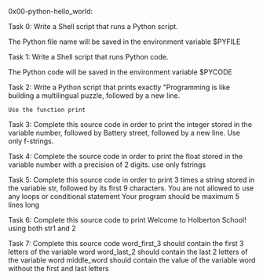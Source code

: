 0x00-python-hello_world:

Task 0: Write a Shell script that runs a Python script.

The Python file name will be saved in the environment variable $PYFILE

Task 1: Write a Shell script that runs Python code.

The Python code will be saved in the environment variable $PYCODE

Task 2: Write a Python script that prints exactly "Programming is like building a multilingual puzzle, followed by a new line.

    Use the function print

Task 3: Complete this source code in order to print the integer stored in the variable number, followed by Battery street, followed by a new line. Use only f-strings.

Task 4: Complete the source code in order to print the float stored in the variable number with a precision of 2 digits. use only fstrings

Task 5: Complete this source code in order to print 3 times a string stored in the variable str, followed by its first 9 characters.
    You are not allowed to use any loops or conditional statement
    Your program should be maximum 5 lines long


Task 6: Complete this source code to print Welcome to Holberton School! using both str1 and 2

Task 7: Complete this source code
    word_first_3 should contain the first 3 letters of the variable word
    word_last_2 should contain the last 2 letters of the variable word
    middle_word should contain the value of the variable word without the first and last letters

